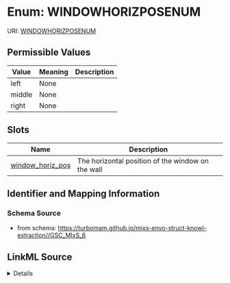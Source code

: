 # Enum: WINDOWHORIZPOSENUM



URI: [WINDOWHORIZPOSENUM](WINDOWHORIZPOSENUM)

## Permissible Values

| Value | Meaning | Description |
| --- | --- | --- |
| left | None |  |
| middle | None |  |
| right | None |  |




## Slots

| Name | Description |
| ---  | --- |
| [window_horiz_pos](window_horiz_pos.md) | The horizontal position of the window on the wall |






## Identifier and Mapping Information







### Schema Source


* from schema: https://turbomam.github.io/mixs-envo-struct-knowl-extraction//GSC_MIxS_6




## LinkML Source

<details>
```yaml
name: WINDOW_HORIZ_POS_ENUM
from_schema: https://turbomam.github.io/mixs-envo-struct-knowl-extraction//GSC_MIxS_6
rank: 1000
permissible_values:
  left:
    text: left
  middle:
    text: middle
  right:
    text: right

```
</details>
